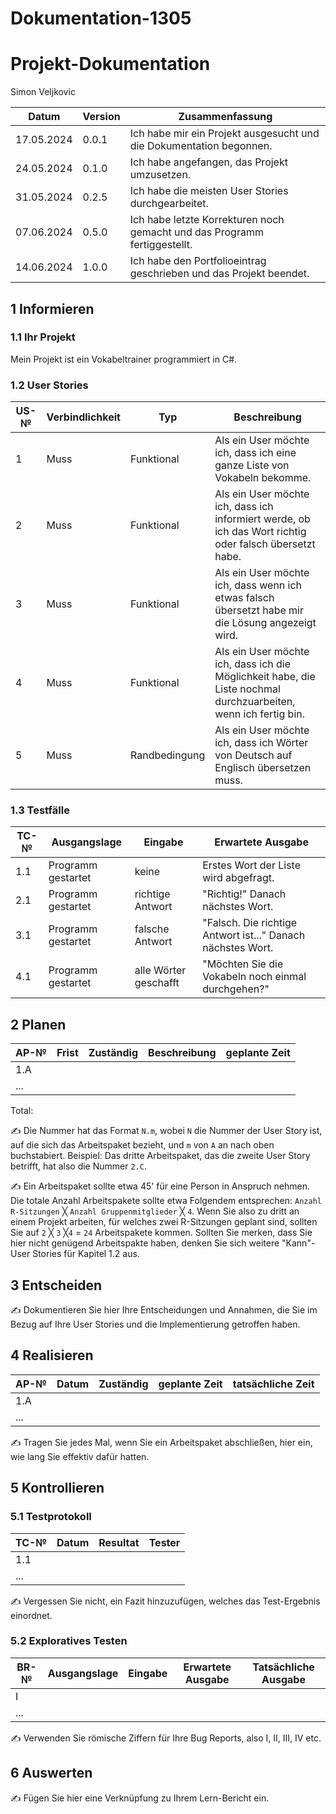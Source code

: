 # Dokumentation-1305

# Projekt-Dokumentation

Simon Veljkovic

| Datum | Version | Zusammenfassung                                              |
| ----- | ------- | ------------------------------------------------------------ |
| 17.05.2024 | 0.0.1 | Ich habe mir ein Projekt ausgesucht und die Dokumentation begonnen. |
| 24.05.2024 | 0.1.0 | Ich habe angefangen, das Projekt umzusetzen. |
| 31.05.2024 | 0.2.5 | Ich habe die meisten User Stories durchgearbeitet. |
| 07.06.2024 | 0.5.0 | Ich habe letzte Korrekturen noch gemacht und das Programm fertiggestellt. |
| 14.06.2024 | 1.0.0 | Ich habe den Portfolioeintrag geschrieben und das Projekt beendet. |

## 1 Informieren

### 1.1 Ihr Projekt

Mein Projekt ist ein Vokabeltrainer programmiert in C#.

### 1.2 User Stories

| US-№ | Verbindlichkeit | Typ  | Beschreibung                       |
| ---- | --------------- | ---- | ---------------------------------- |
| 1    | Muss            | Funktional | Als ein User möchte ich, dass ich eine ganze Liste von Vokabeln bekomme. |
| 2    | Muss            | Funktional | Als ein User möchte ich, dass ich informiert werde, ob ich das Wort richtig oder falsch übersetzt habe. |
| 3    | Muss            | Funktional | Als ein User möchte ich, dass wenn ich etwas falsch übersetzt habe mir die Lösung angezeigt wird. |
| 4    | Muss            | Funktional | Als ein User möchte ich, dass ich die Möglichkeit habe, die Liste nochmal durchzuarbeiten, wenn ich fertig bin. |
| 5    | Muss            | Randbedingung | Als ein User möchte ich, dass ich Wörter von Deutsch auf Englisch übersetzen muss. |



### 1.3 Testfälle

| TC-№ | Ausgangslage | Eingabe | Erwartete Ausgabe |
| ---- | ------------ | ------- | ----------------- |
| 1.1  | Programm gestartet | keine | Erstes Wort der Liste wird abgefragt. |
| 2.1  | Programm gestartet | richtige Antwort | "Richtig!" Danach nächstes Wort. |
| 3.1  | Programm gestartet | falsche Antwort | "Falsch. Die richtige Antwort ist..." Danach nächstes Wort. |
| 4.1  | Programm gestartet | alle Wörter geschafft | "Möchten Sie die Vokabeln noch einmal durchgehen?" |



## 2 Planen

| AP-№ | Frist | Zuständig | Beschreibung | geplante Zeit |
| ---- | ----- | --------- | ------------ | ------------- |
| 1.A  |       |           |              |               |
| ...  |       |           |              |               |

Total: 

✍️ Die Nummer hat das Format `N.m`, wobei `N` die Nummer der User Story ist, auf die sich das Arbeitspaket bezieht, und `m` von `A` an nach oben buchstabiert. Beispiel: Das dritte Arbeitspaket, das die zweite User Story betrifft, hat also die Nummer `2.C`.

✍️ Ein Arbeitspaket sollte etwa 45' für eine Person in Anspruch nehmen. Die totale Anzahl Arbeitspakete sollte etwa Folgendem entsprechen: `Anzahl R-Sitzungen` ╳ `Anzahl Gruppenmitglieder` ╳ `4`. Wenn Sie also zu dritt an einem Projekt arbeiten, für welches zwei R-Sitzungen geplant sind, sollten Sie auf `2` ╳ `3` ╳`4` = `24` Arbeitspakete kommen. Sollten Sie merken, dass Sie hier nicht genügend Arbeitspakte haben, denken Sie sich weitere "Kann"-User Stories für Kapitel 1.2 aus.

## 3 Entscheiden

✍️ Dokumentieren Sie hier Ihre Entscheidungen und Annahmen, die Sie im Bezug auf Ihre User Stories und die Implementierung getroffen haben.

## 4 Realisieren

| AP-№ | Datum | Zuständig | geplante Zeit | tatsächliche Zeit |
| ---- | ----- | --------- | ------------- | ----------------- |
| 1.A  |       |           |               |                   |
| ...  |       |           |               |                   |

✍️ Tragen Sie jedes Mal, wenn Sie ein Arbeitspaket abschließen, hier ein, wie lang Sie effektiv dafür hatten.

## 5 Kontrollieren

### 5.1 Testprotokoll

| TC-№ | Datum | Resultat | Tester |
| ---- | ----- | -------- | ------ |
| 1.1  |       |          |        |
| ...  |       |          |        |

✍️ Vergessen Sie nicht, ein Fazit hinzuzufügen, welches das Test-Ergebnis einordnet.

### 5.2 Exploratives Testen

| BR-№ | Ausgangslage | Eingabe | Erwartete Ausgabe | Tatsächliche Ausgabe |
| ---- | ------------ | ------- | ----------------- | -------------------- |
| I    |              |         |                   |                      |
| ...  |              |         |                   |                      |

✍️ Verwenden Sie römische Ziffern für Ihre Bug Reports, also I, II, III, IV etc.

## 6 Auswerten

✍️ Fügen Sie hier eine Verknüpfung zu Ihrem Lern-Bericht ein.
